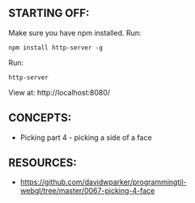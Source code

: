 ## STARTING OFF:

Make sure you have npm installed.
Run:
```
npm install http-server -g
```

Run:
```
http-server
```

View at: http://localhost:8080/

## CONCEPTS:

* Picking part 4 - picking a side of a face

## RESOURCES:

* https://github.com/davidwparker/programmingtil-webgl/tree/master/0067-picking-4-face
